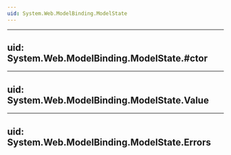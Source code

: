 ```yaml
---
uid: System.Web.ModelBinding.ModelState
---
```


---
uid: System.Web.ModelBinding.ModelState.#ctor
---

---
uid: System.Web.ModelBinding.ModelState.Value
---

---
uid: System.Web.ModelBinding.ModelState.Errors
---
